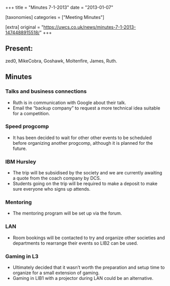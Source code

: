 +++
title = "Minutes 7-1-2013"
date = "2013-01-07"

[taxonomies]
categories = ["Meeting Minutes"]

[extra]
original = "https://uwcs.co.uk/news/minutes-7-1-2013-1474488915518/"
+++

## Present:

zed0, MikeCobra, Goshawk, Moltenfire, James, Ruth.

## Minutes

### Talks and business connections

  - Ruth is in communication with Google about their talk.
  - Email the “backup company” to request a more technical idea suitable for a competition.

### Speed progcomp

  - It has been decided to wait for other other events to be scheduled before organizing another progcomp, although it is planned for the future.

### IBM Hursley

  - The trip will be subsidised by the society and we are currently awaiting a quote from the coach company by DCS.
  - Students going on the trip will be required to make a deposit to make sure everyone who signs up attends.

### Mentoring

  - The mentoring program will be set up via the forum.

### LAN

  - Room bookings will be contacted to try and organize other societies and departments to rearrange their events so LIB2 can be used.

### Gaming in L3

  - Ultimately decided that it wasn’t worth the preparation and setup time to organize for a small extension of gaming.
  - Gaming in LIB1 with a projector during LAN could be an alternative.
